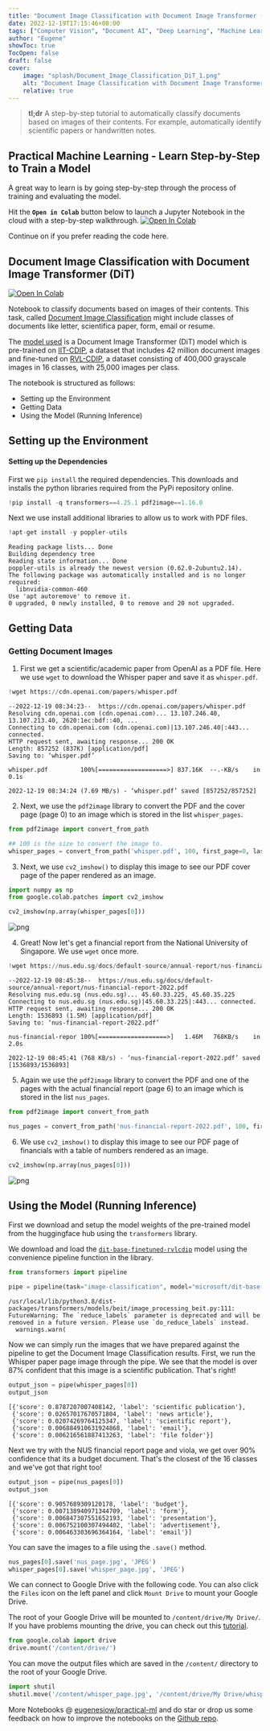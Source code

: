 ```yaml
---
title: "Document Image Classification with Document Image Transformer (DiT)"
date: 2022-12-19T17:15:46+08:00
tags: ["Computer Vision", "Document AI", "Deep Learning", "Machine Learning", "GPU", "Source Code", "Jupyter Notebook", "Colab"]
author: "Eugene"
showToc: true
TocOpen: false
draft: false
cover:
    image: "splash/Document_Image_Classification_DiT_1.png"
    alt: "Document Image Classification with Document Image Transformer (DiT)"
    relative: true
---
```


> **tl;dr** 
> A step-by-step tutorial to automatically classify documents based on images of their contents. 
> For example, automatically identify scientific papers or handwritten notes.

## Practical Machine Learning - Learn Step-by-Step to Train a Model

A great way to learn is by going step-by-step through the process of training and evaluating the model.

Hit the **`Open in Colab`** button below to launch a Jupyter Notebook in the cloud with a step-by-step walkthrough.
[![Open In Colab](https://colab.research.google.com/assets/colab-badge.svg)](https://colab.research.google.com/github/eugenesiow/practical-ml/blob/master/notebooks/Document_Image_Classification_DiT.ipynb "Open in Colab")

Continue on if you prefer reading the code here.


## Document Image Classification with Document Image Transformer (DiT)


[![Open In Colab](https://colab.research.google.com/assets/colab-badge.svg)](https://colab.research.google.com/github/eugenesiow/practical-ml/blob/master/notebooks/Document_Image_Classification_DiT.ipynb "Open in Colab")


Notebook to classify documents based on images of their contents. This task, called [Document Image Classification](https://paperswithcode.com/task/document-image-classification) might include classes of documents like letter, scientifica paper, form, email or resume.

The [model used](https://pytorch.org/hub/ultralytics_yolov5/) is a Document Image Transformer (DiT) model which is pre-trained on [IIT-CDIP](https://data.nist.gov/od/id/mds2-2531), a dataset that includes 42 million document images and fine-tuned on [RVL-CDIP](https://paperswithcode.com/dataset/rvl-cdip), a dataset consisting of 400,000 grayscale images in 16 classes, with 25,000 images per class.

The notebook is structured as follows:
* Setting up the Environment
* Getting Data
* Using the Model (Running Inference)

## Setting up the Environment

#### Setting up the Dependencies

First we `pip install` the required dependencies. This downloads and installs the python libraries required from the PyPi repository online.


```python
!pip install -q transformers==4.25.1 pdf2image==1.16.0
```

Next we use install additional libraries to allow us to work with PDF files.


```python
!apt-get install -y poppler-utils
```

    Reading package lists... Done
    Building dependency tree       
    Reading state information... Done
    poppler-utils is already the newest version (0.62.0-2ubuntu2.14).
    The following package was automatically installed and is no longer required:
      libnvidia-common-460
    Use 'apt autoremove' to remove it.
    0 upgraded, 0 newly installed, 0 to remove and 20 not upgraded.
    

## Getting Data

### Getting Document Images

1. First we get a scientific/academic paper from OpenAI as a PDF file. Here we use `wget` to download the Whisper paper and save it as `whisper.pdf`. 


```python
!wget https://cdn.openai.com/papers/whisper.pdf
```

    --2022-12-19 08:34:23--  https://cdn.openai.com/papers/whisper.pdf
    Resolving cdn.openai.com (cdn.openai.com)... 13.107.246.40, 13.107.213.40, 2620:1ec:bdf::40, ...
    Connecting to cdn.openai.com (cdn.openai.com)|13.107.246.40|:443... connected.
    HTTP request sent, awaiting response... 200 OK
    Length: 857252 (837K) [application/pdf]
    Saving to: ‘whisper.pdf’
    
    whisper.pdf         100%[===================>] 837.16K  --.-KB/s    in 0.1s    
    
    2022-12-19 08:34:24 (7.69 MB/s) - ‘whisper.pdf’ saved [857252/857252]
    
    

2. Next, we use the `pdf2image` library to convert the PDF and the cover page (page 0) to an image which is stored in the list `whisper_pages`.


```python
from pdf2image import convert_from_path

## 100 is the size to convert the image to.
whisper_pages = convert_from_path('whisper.pdf', 100, first_page=0, last_page=1)
```

3. Next, we use `cv2_imshow()` to display this image to see our PDF cover page of the paper rendered as an image.


```python
import numpy as np
from google.colab.patches import cv2_imshow

cv2_imshow(np.array(whisper_pages[0]))
```


    
![png](output_13_0.png)
    


4. Great! Now let's get a financial report from the National University of Singapore. We use `wget` once more.


```python
!wget https://nus.edu.sg/docs/default-source/annual-report/nus-financial-report-2022.pdf
```

    --2022-12-19 08:45:38--  https://nus.edu.sg/docs/default-source/annual-report/nus-financial-report-2022.pdf
    Resolving nus.edu.sg (nus.edu.sg)... 45.60.33.225, 45.60.35.225
    Connecting to nus.edu.sg (nus.edu.sg)|45.60.33.225|:443... connected.
    HTTP request sent, awaiting response... 200 OK
    Length: 1536893 (1.5M) [application/pdf]
    Saving to: ‘nus-financial-report-2022.pdf’
    
    nus-financial-repor 100%[===================>]   1.46M   768KB/s    in 2.0s    
    
    2022-12-19 08:45:41 (768 KB/s) - ‘nus-financial-report-2022.pdf’ saved [1536893/1536893]
    
    

5. Again we use the `pdf2image` library to convert the PDF and one of the pages with the actual financial report (page 6) to an image which is stored in the list `nus_pages`.


```python
from pdf2image import convert_from_path

nus_pages = convert_from_path('nus-financial-report-2022.pdf', 100, first_page=6, last_page=7)
```

6. We use `cv2_imshow()` to display this image to see our PDF page of financials with a table of numbers rendered as an image.


```python
cv2_imshow(np.array(nus_pages[0]))
```


    
![png](output_19_0.png)
    


## Using the Model (Running Inference)

First we download and setup the model weights of the pre-trained model from the huggingface hub using the `transformers` library.

We download and load the [`dit-base-finetuned-rvlcdip`](https://huggingface.co/microsoft/dit-base-finetuned-rvlcdip) model using the convenience pipeline function in the library.


```python
from transformers import pipeline

pipe = pipeline(task="image-classification", model="microsoft/dit-base-finetuned-rvlcdip")
```

    /usr/local/lib/python3.8/dist-packages/transformers/models/beit/image_processing_beit.py:111: FutureWarning: The `reduce_labels` parameter is deprecated and will be removed in a future version. Please use `do_reduce_labels` instead.
      warnings.warn(
    

Now we can simply run the images that we have prepared against the pipeline to get the Document Image Classification results. First, we run the Whisper paper page image through the pipe. We see that the model is over 87% confident that this image is a scientific publication. That's right!


```python
output_json = pipe(whisper_pages[0])
output_json
```




    [{'score': 0.8787207007408142, 'label': 'scientific publication'},
     {'score': 0.02657017670571804, 'label': 'news article'},
     {'score': 0.02074269764125347, 'label': 'scientific report'},
     {'score': 0.006884910631924868, 'label': 'email'},
     {'score': 0.006216561887413263, 'label': 'file folder'}]



Next we try with the NUS financial report page and viola, we get over 90% confidence that its a budget document. That's the closest of the 16 classes and we've got that right too!


```python
output_json = pipe(nus_pages[0])
output_json
```




    [{'score': 0.9057689309120178, 'label': 'budget'},
     {'score': 0.007138940971344709, 'label': 'form'},
     {'score': 0.006847307551652193, 'label': 'presentation'},
     {'score': 0.006752100307494402, 'label': 'advertisement'},
     {'score': 0.006463303696364164, 'label': 'email'}]



You can save the images to a file using the `.save()` method.


```python
nus_pages[0].save('nus_page.jpg', 'JPEG')
whisper_pages[0].save('whisper_page.jpg', 'JPEG')
```

We can connect to Google Drive with the following code. You can also click the `Files` icon on the left panel and click `Mount Drive` to mount your Google Drive.

The root of your Google Drive will be mounted to `/content/drive/My Drive/`. If you have problems mounting the drive, you can check out this [tutorial](https://towardsdatascience.com/downloading-datasets-into-google-drive-via-google-colab-bcb1b30b0166).


```python
from google.colab import drive
drive.mount('/content/drive/')
```

You can move the output files which are saved in the `/content/` directory to the root of your Google Drive.


```python
import shutil
shutil.move('/content/whisper_page.jpg', '/content/drive/My Drive/whisper_page.jpg')
```

More Notebooks @ [eugenesiow/practical-ml](https://github.com/eugenesiow/practical-ml) and do star or drop us some feedback on how to improve the notebooks on the [Github repo](https://github.com/eugenesiow/practical-ml/).
